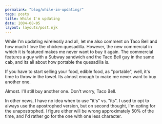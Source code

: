 ```yaml
---
permalink: "blog/while-im-updating/"
tags: posts
title: While I'm updating
date: 2004-08-05
layout: layouts/post.njk
---
```


While I'm updating wirelessly and all, let me also comment on Taco Bell and how much I love the chicken quesadilla. However, the new commercial in which it is featured makes me never want to buy it again. The commercial features a guy with a Subway sandwich and the Taco Bell guy in the same cab, and its all about how portable the quesadilla is.

If you have to start selling your food, edible food, as "portable", well, it's time to throw in the towel. Its almost enough to make me never want to buy another one.

Almost. I'll still buy another one. Don't worry, Taco Bell.

In other news, I have no idea when to use "it's" vs. "its". I used to opt to always use the apostrophed version, but on second thought, I'm opting for the unapostrophed. I figure either will be wrong approximately 50% of the time, and I'd rather go for the one with one less character.